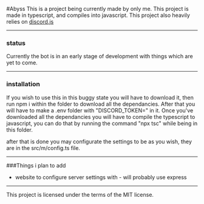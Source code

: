#Abyss
This is a project being currently made by only me. This project is made in typescript, and compiles into javascript. This project also heavily relies on [discord.js](https://discord.js.org)

---

### status

Currently the bot is in an early stage of development with things which are yet to come.

---
### installation
If you wish to use this in this buggy state you will have to download it, then run npm i within the folder to download all the dependancies. After that you will have to make a .env folder with "DISCORD_TOKEN=<token>" in it.
Once you've downloaded all the dependancies you will have to compile the typescript to javascript, you can do that by running the command "npx tsc" while being in this folder.

after that is done you may configurate the settings to be as you wish, they are in the src/m/config.ts file. 

---

###Things i plan to add

- website to configure server settings with - will probably use express

---

This project is licensed under the terms of the MIT license.